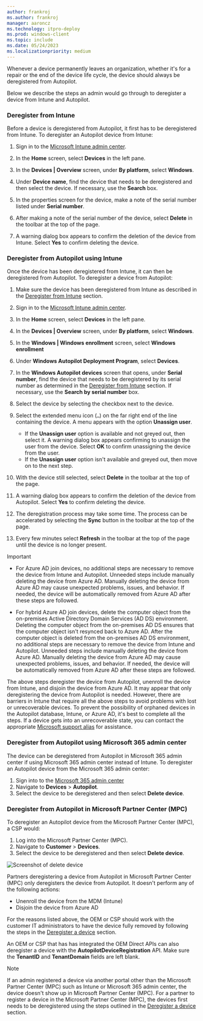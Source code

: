 ```yaml
---
author: frankroj
ms.author: frankroj
manager: aaroncz
ms.technology: itpro-deploy
ms.prod: windows-client
ms.topic: include
ms.date: 05/24/2023
ms.localizationpriority: medium
---
```


<!-- This file is shared by the following articles:

registration-overview.md
autopilot-mbr.md

Headings are driven by article context. -->

Whenever a device permanently leaves an organization, whether it's for a repair or the end of the device life cycle, the device should always be deregistered from Autopilot.

Below we describe the steps an admin would go through to deregister a device from Intune and Autopilot.

### Deregister from Intune

Before a device is deregistered from Autopilot, it first has to be deregistered from Intune. To deregister an Autopilot device from Intune:

1. Sign in to the [Microsoft Intune admin center](https://go.microsoft.com/fwlink/?linkid=2109431).

2. In the **Home** screen, select **Devices** in the left pane.

3. In the **Devices | Overview** screen, under **By platform**, select **Windows**.

4. Under **Device name**, find the device that needs to be deregistered and then select the device. If necessary, use the **Search** box.

5. In the properties screen for the device, make a note of the serial number listed under **Serial number**.

6. After making a note of the serial number of the device, select **Delete** in the toolbar at the top of the page.

7. A warning dialog box appears to confirm the deletion of the device from Intune. Select **Yes** to confirm deleting the device.

### Deregister from Autopilot using Intune

Once the device has been deregistered from Intune, it can then be deregistered from Autopilot. To deregister a device from Autopilot:

1. Make sure the device has been deregistered from Intune as described in the [Deregister from Intune](#deregister-from-intune) section.

1. Sign in to the [Microsoft Intune admin center](https://go.microsoft.com/fwlink/?linkid=2109431).

1. In the **Home** screen, select **Devices** in the left pane.

1. In the **Devices | Overview** screen, under **By platform**, select **Windows**.

1. In the **Windows | Windows enrollment** screen, select **Windows enrollment**

1. Under **Windows Autopilot Deployment Program**, select **Devices**.

1. In the **Windows Autopilot devices** screen that opens, under **Serial number**, find the device that needs to be deregistered by its serial number as determined in the [Deregister from Intune](#deregister-from-intune) section. If necessary, use the **Search by serial number** box.

1. Select the device by selecting the checkbox next to the device.

1. Select the extended menu icon (`…`) on the far right end of the line containing the device. A menu appears with the option **Unassign user**.

   - If the **Unassign user** option is available and not greyed out, then select it. A warning dialog box appears confirming to unassign the user from the device. Select **OK** to confirm unassigning the device from the user.
   - If the **Unassign user** option isn't available and greyed out, then move on to the next step.

1. With the device still selected, select **Delete** in the toolbar at the top of the page.

1. A warning dialog box appears to confirm the deletion of the device from Autopilot. Select **Yes** to confirm deleting the device.

1. The deregistration process may take some time. The process can be accelerated by selecting the **Sync** button in the toolbar at the top of the page.

1. Every few minutes select **Refresh** in the toolbar at the top of the page until the device is no longer present.

> [!IMPORTANT]
>
> - For Azure AD join devices, no additional steps are necessary to remove the device from Intune and Autopilot. Unneeded steps include manually deleting the device from Azure AD. Manually deleting the device from Azure AD may cause unexpected problems, issues, and behavior. If needed, the device will be automatically removed from Azure AD after these steps are followed.
>
> - For hybrid Azure AD join devices, delete the computer object from the on-premises Active Directory Domain Services (AD DS) environment. Deleting the computer object from the on-premises AD DS ensures that the computer object isn't resynced back to Azure AD. After the computer object is deleted from the on-premises AD DS environment, no additional steps are necessary to remove the device from Intune and Autopilot. Unneeded steps include manually deleting the device from Azure AD. Manually deleting the device from Azure AD may cause unexpected problems, issues, and behavior. If needed, the device will be automatically removed from Azure AD after these steps are followed.

The above steps deregister the device from Autopilot, unenroll the device from Intune, and disjoin the device from Azure AD. It may appear that only deregistering the device from Autopilot is needed. However, there are barriers in Intune that require all the above steps to avoid problems with lost or unrecoverable devices. To prevent the possibility of orphaned devices in the Autopilot database, Intune, or Azure AD, it's best to complete all the steps. If a device gets into an unrecoverable state, you can contact the appropriate [Microsoft support alias](autopilot-support.md) for assistance.

### Deregister from Autopilot using Microsoft 365 admin center

The device can be deregistered from Autopilot in Microsoft 365 admin center if using Microsoft 365 admin center instead of Intune. To deregister an Autopilot device from the Microsoft 365 admin center:

1. Sign into to the [Microsoft 365 admin center](https://admin.microsoft.com/)
1. Navigate to **Devices** > **Autopilot**.
1. Select the device to be deregistered and then select **Delete device**.

### Deregister from Autopilot in Microsoft Partner Center (MPC)

To deregister an Autopilot device from the Microsoft Partner Center (MPC), a CSP would:

1. Log into the Microsoft Partner Center (MPC).
2. Navigate to **Customer** > **Devices**.
3. Select the device to be deregistered and then select **Delete device**.

![Screenshot of delete device](images/devices.png)

Partners deregistering a device from Autopilot in Microsoft Partner Center (MPC) only deregisters the device from Autopilot. It doesn't perform any of the following actions:

- Unenroll the device from the MDM (Intune)
- Disjoin the device from Azure AD

For the reasons listed above, the OEM or CSP should work with the customer IT administrators to have the device fully removed by following the steps in the [Deregister a device](#deregister-a-device) section.

An OEM or CSP that has has integrated the OEM Direct APIs can also deregister a device with the **AutopilotDeviceRegistration** API. Make sure the **TenantID** and **TenantDomain** fields are left blank.

> [!NOTE]
>
> If an admin registered a device via another portal other than the Microsoft Partner Center (MPC) such as Intune or Microsoft 365 admin center, the device doesn't show up in Microsoft Partner Center (MPC). For a partner to register a device in the Microsoft Partner Center (MPC), the devices first needs to be deregistered using the steps outlined in the [Deregister a device](#deregister-a-device) section.